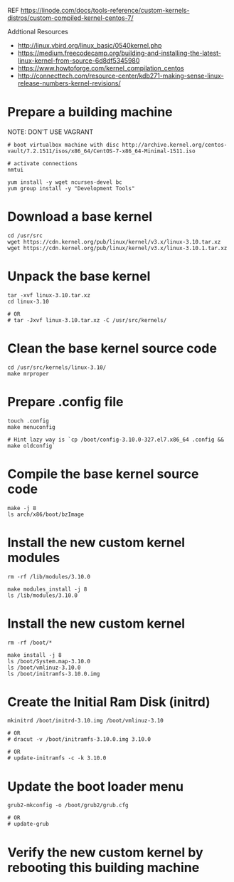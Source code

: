 REF https://linode.com/docs/tools-reference/custom-kernels-distros/custom-compiled-kernel-centos-7/

Addtional Resources

* http://linux.vbird.org/linux_basic/0540kernel.php
* https://medium.freecodecamp.org/building-and-installing-the-latest-linux-kernel-from-source-6d8df5345980
* https://www.howtoforge.com/kernel_compilation_centos
* http://connecttech.com/resource-center/kdb271-making-sense-linux-release-numbers-kernel-revisions/

# Prepare a building machine

NOTE: DON'T USE VAGRANT

```
# boot virtualbox machine with disc http://archive.kernel.org/centos-vault/7.2.1511/isos/x86_64/CentOS-7-x86_64-Minimal-1511.iso

# activate connections
nmtui

yum install -y wget ncurses-devel bc
yum group install -y "Development Tools"
```

# Download a base kernel

```
cd /usr/src
wget https://cdn.kernel.org/pub/linux/kernel/v3.x/linux-3.10.tar.xz
wget https://cdn.kernel.org/pub/linux/kernel/v3.x/linux-3.10.1.tar.xz
```

# Unpack the base kernel

```
tar -xvf linux-3.10.tar.xz
cd linux-3.10

# OR
# tar -Jxvf linux-3.10.tar.xz -C /usr/src/kernels/
```

# Clean the base kernel source code

```
cd /usr/src/kernels/linux-3.10/
make mrproper
```

# Prepare .config file

```
touch .config
make menuconfig

# Hint lazy way is `cp /boot/config-3.10.0-327.el7.x86_64 .config && make oldconfig`
```

# Compile the base kernel source code

```
make -j 8
ls arch/x86/boot/bzImage
```
# Install the new custom kernel modules

```
rm -rf /lib/modules/3.10.0

make modules_install -j 8
ls /lib/modules/3.10.0
```

# Install the new custom kernel

```
rm -rf /boot/*

make install -j 8
ls /boot/System.map-3.10.0
ls /boot/vmlinuz-3.10.0
ls /boot/initramfs-3.10.0.img
```

# Create the Initial Ram Disk (initrd)

```
mkinitrd /boot/initrd-3.10.img /boot/vmlinuz-3.10

# OR
# dracut -v /boot/initramfs-3.10.0.img 3.10.0

# OR
# update-initramfs -c -k 3.10.0
```

# Update the boot loader menu

```
grub2-mkconfig -o /boot/grub2/grub.cfg

# OR
# update-grub
```

# Verify the new custom kernel by rebooting this building machine


